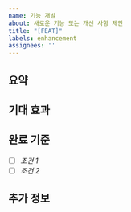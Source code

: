 ```yaml
---
name: 기능 개발
about: 새로운 기능 또는 개선 사항 제안
title: "[FEAT]"
labels: enhancement
assignees: ''
---
```

## 요약
<!-- 제안하는 기능 또는 개선 사항을 간략하게 설명해주세요 -->

## 기대 효과
<!-- 해당 기능 구현 시 기대되는 효과를 작성해주세요 -->

## 완료 기준
<!-- 기능이 완료되었다고 판단할 수 있는 조건을 작성해주세요 -->
- [ ] _조건 1_
- [ ] _조건 2_

## 추가 정보
<!-- 관련된 기타 정보나 스크린샷을 추가해주세요 -->